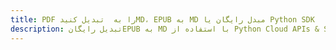 ---title: PDF را به  تبدیل کنیدMD، EPUB به MD مبدل رایگان یا Python SDKdescription: تبدیل رایگانEPUB به MD با استفاده از Python Cloud APIs & SDK همچنین اسناد PDF را در Cloud ایجاد، ویرایش و رندر کنید.---